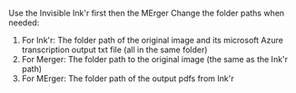 Use the Invisible Ink'r first then the MErger
Change the folder paths when needed:
1. For Ink'r: The folder path of the original image and its microsoft Azure transcription output txt file (all in the same folder)
2. For Merger: The folder path to the original image (the same as the Ink'r path)
3. For MErger: The folder path of the output pdfs from Ink'r
